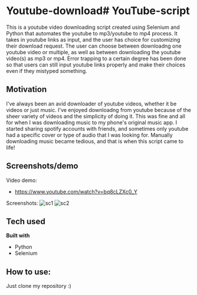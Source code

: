# Youtube-download# YouTube-script
This is a youtube video downloading script created using Selenium and Python that automates the youtube to mp3/youtube to mp4 process. It takes in youtube links as input, and the user has choice for customizing their download request. The user can choose between downloadng one youtube video or multiple, as well as between downloading the youtube video(s) as mp3 or mp4. Error trapping to a certain degree has been done so that users can still input youtube links properly and make their choices even if they mistyped something.

## Motivation
I've always been an avid downloader of youtube videos, whether it be videos or just music. I've enjoyed downloadng from youtube because of the sheer variety of videos and the simplicity of doing it. This was fine and all for when I was downloading music to my phone's original music app. I started sharing spotify accounts with friends, and sometimes only youtube had a specific cover or type of audio that I was looking for. Manually downloading music became tedious, and that is when this script came to life!

## Screenshots/demo
Video demo:
 - https://www.youtube.com/watch?v=bq8cLZXc0_Y
 
 Screenshots: 
![sc1](https://i.ibb.co/3zn2YwK/image.png)
![sc2](https://i.ibb.co/nmTWrzC/image.png)

 
## Tech used
**Built with**
 - Python
 - Selenium
 
## How to use:
Just clone my repository :) 
